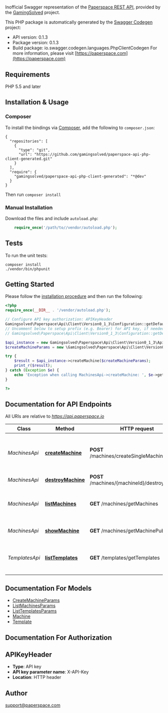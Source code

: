 # 
Inofficial Swagger representation of the [Paperspace REST API](https://paperspace.github.io/paperspace-node/), provided by the [GamingSolved](https://github.com/gamingsolved/paperspace-api-php-client) project.

This PHP package is automatically generated by the [Swagger Codegen](https://github.com/swagger-api/swagger-codegen) project:

- API version: 0.1.3
- Package version: 0.1.3
- Build package: io.swagger.codegen.languages.PhpClientCodegen
For more information, please visit [https://paperspace.com](https://paperspace.com)

## Requirements

PHP 5.5 and later

## Installation & Usage
### Composer

To install the bindings via [Composer](http://getcomposer.org/), add the following to `composer.json`:

```
{
  "repositories": [
    {
      "type": "git",
      "url": "https://github.com/gamingsolved/paperspace-api-php-client-generated.git"
    }
  ],
  "require": {
    "gamingsolved/paperspace-api-php-client-generated": "*@dev"
  }
}
```

Then run `composer install`

### Manual Installation

Download the files and include `autoload.php`:

```php
    require_once('/path/to//vendor/autoload.php');
```

## Tests

To run the unit tests:

```
composer install
./vendor/bin/phpunit
```

## Getting Started

Please follow the [installation procedure](#installation--usage) and then run the following:

```php
<?php
require_once(__DIR__ . '/vendor/autoload.php');

// Configure API key authorization: APIKeyHeader
Gamingsolved\Paperspace\Api\Client\Version0_1_3\Configuration::getDefaultConfiguration()->setApiKey('X-API-Key', 'YOUR_API_KEY');
// Uncomment below to setup prefix (e.g. Bearer) for API key, if needed
// Gamingsolved\Paperspace\Api\Client\Version0_1_3\Configuration::getDefaultConfiguration()->setApiKeyPrefix('X-API-Key', 'Bearer');

$api_instance = new Gamingsolved\Paperspace\Api\Client\Version0_1_3\Api\MachinesApi();
$createMachineParams = new \Gamingsolved\Paperspace\Api\Client\Version0_1_3\Model\CreateMachineParams(); // \Gamingsolved\Paperspace\Api\Client\Version0_1_3\Model\CreateMachineParams | Machine creation parameters

try {
    $result = $api_instance->createMachine($createMachineParams);
    print_r($result);
} catch (Exception $e) {
    echo 'Exception when calling MachinesApi->createMachine: ', $e->getMessage(), PHP_EOL;
}

?>
```

## Documentation for API Endpoints

All URIs are relative to *https://api.paperspace.io*

Class | Method | HTTP request | Description
------------ | ------------- | ------------- | -------------
*MachinesApi* | [**createMachine**](docs/Api/MachinesApi.md#createmachine) | **POST** /machines/createSingleMachinePublic | Create and launch a new Paperspace virtual machine
*MachinesApi* | [**destroyMachine**](docs/Api/MachinesApi.md#destroymachine) | **POST** /machines/{machineId}/destroyMachine | Destroy a machine
*MachinesApi* | [**listMachines**](docs/Api/MachinesApi.md#listmachines) | **GET** /machines/getMachines | List information about all machines available
*MachinesApi* | [**showMachine**](docs/Api/MachinesApi.md#showmachine) | **GET** /machines/getMachinePublic | Show machine information
*TemplatesApi* | [**listTemplates**](docs/Api/TemplatesApi.md#listtemplates) | **GET** /templates/getTemplates | List information about all templates available


## Documentation For Models

 - [CreateMachineParams](docs/Model/CreateMachineParams.md)
 - [ListMachinesParams](docs/Model/ListMachinesParams.md)
 - [ListTemplatesParams](docs/Model/ListTemplatesParams.md)
 - [Machine](docs/Model/Machine.md)
 - [Template](docs/Model/Template.md)


## Documentation For Authorization


## APIKeyHeader

- **Type**: API key
- **API key parameter name**: X-API-Key
- **Location**: HTTP header


## Author

support@paperspace.com


